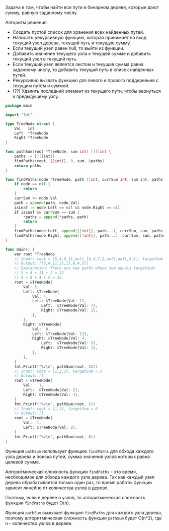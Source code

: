 Задача в том, чтобы найти все пути в бинарном дереве, которые дают сумму, равную заданному числу.

Алгоритм решения:

- Создать пустой список для хранения всех найденных путей.
- Написать рекурсивную функцию, которая принимает на вход текущий узел дерева, текущий путь и текущую сумму.
- Если текущий узел равен null, то выйти из функции.
- Добавить значение текущего узла к текущей сумме и добавить текущий узел в текущий путь.
- Если текущий узел является листом и текущая сумма равна заданному числу, то добавить текущий путь в список найденных путей.
- Рекурсивно вызвать функцию для левого и правого поддеревьев с текущим путём и суммой.
- (??) Удалить последний элемент из текущего пути, чтобы вернуться к предыдущему узлу.

```go
package main

import "fmt"

type TreeNode struct {
	Val   int
	Left  *TreeNode
	Right *TreeNode
}

func pathSum(root *TreeNode, sum int) [][]int {
	paths := [][]int{}
	findPaths(root, []int{}, 0, sum, &paths)
	return paths
}

func findPaths(node *TreeNode, path []int, currSum int, sum int, paths *[][]int) {
	if node == nil {
		return
	}
	currSum += node.Val
	path = append(path, node.Val)
	isLeaf := node.Left == nil && node.Right == nil
	if isLeaf && currSum == sum {
		*paths = append(*paths, path)
		return
	}
	findPaths(node.Left, append([]int{}, path...), currSum, sum, paths)
	findPaths(node.Right, append([]int{}, path...), currSum, sum, paths)
}

func main() {
	var root *TreeNode
	// Input: root = [5,4,8,11,null,13,4,7,2,null,null,5,1], targetSum = 22
	// Output: [[5,4,11,2],[5,8,4,5]]
	// Explanation: There are two paths whose sum equals targetSum:
	// 5 + 4 + 11 + 2 = 22
	// 5 + 8 + 4 + 5 = 22
	root = &TreeNode{
		Val: 5,
		Left: &TreeNode{
			Val: 4,
			Left: &TreeNode{Val: 11,
				Left:  &TreeNode{Val: 7},
				Right: &TreeNode{Val: 2},
			},
		},
		Right: &TreeNode{
			Val:  8,
			Left: &TreeNode{Val: 13},
			Right: &TreeNode{Val: 4,
				Left:  &TreeNode{Val: 5},
				Right: &TreeNode{Val: 1},
			},
		},
	}
	fmt.Printf("%v\n", pathSum(root, 22))
	// Input: root = [1,2,3], targetSum = 5
	// Output: []
	root = &TreeNode{
		Val:   1,
		Left:  &TreeNode{Val: 2},
		Right: &TreeNode{Val: 3},
	}
	fmt.Printf("%v\n", pathSum(root, 5))
	// Input: root = [1,2], targetSum = 0
	// Output: []
	root = &TreeNode{
		Val:  1,
		Left: &TreeNode{Val: 2},
	}
	fmt.Printf("%v\n", pathSum(root, 0))
}
```

Функция `pathSum` использует функцию `findPaths` для обхода каждого узла дерева и поиска путей, сумма значений узлов которых равна целевой сумме.

Алгоритмическая сложность функции `findPaths` - это время, необходимое для обхода каждого узла дерева. Так как каждый узел дерева обрабатывается только один раз, то время работы функции зависит линейно от количества узлов в дереве.

Поэтому, если в дереве n узлов, то алгоритмическая сложность функции `findPaths` будет O(n).

Функция `pathSum` вызывает функцию `findPaths` для каждого узла дерева, поэтому алгоритмическая сложность функции `pathSum` будет O(n^2), где n - количество узлов в дереве.
